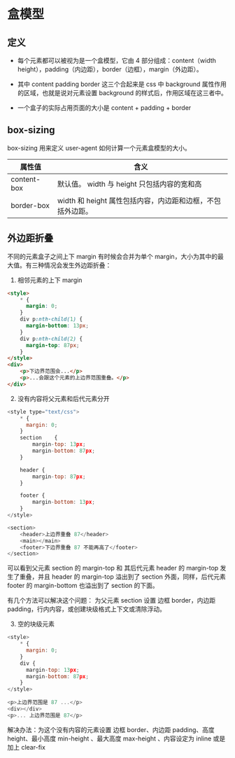 # 盒模型

## 定义

* 每个元素都可以被视为是一个盒模型，它由 4 部分组成：content（width height），padding（内边距），border（边框），margin（外边距）。

* 其中 content padding border 这三个合起来是 css 中 background 属性作用的区域，也就是说对元素设置 background 的样式后，作用区域在这三者中。

* 一个盒子的实际占用页面的大小是 content + padding + border

## box-sizing

box-sizing 用来定义 user-agent 如何计算一个元素盒模型的大小。

|  属性值  |  含义  |
|   ----   |   ----   |
|   content-box   |   默认值。 width 与 height 只包括内容的宽和高   |
|   border-box   |    width 和 height 属性包括内容，内边距和边框，不包括外边距。   |

## 外边距折叠

不同的元素盒子之间上下 margin 有时候会合并为单个 margin，大小为其中的最大值。有三种情况会发生外边距折叠：

1. 相邻元素的上下 margin

```html
<style>
    * {
      margin: 0;
    }
    div p:nth-child(1) {
      margin-bottom: 13px;
    }
    div p:nth-child(2) {
      margin-top: 87px;
    }
</style>
<div>
    <p>下边界范围会...</p>
    <p>...会跟这个元素的上边界范围重叠。</p>
</div>
```

2. 没有内容将父元素和后代元素分开

```js
<style type="text/css">
    * {
      margin: 0;
    }
    section    {
        margin-top: 13px;
        margin-bottom: 87px;
    }

    header {
        margin-top: 87px;
    }

    footer {
        margin-bottom: 13px;
    }
</style>

<section>
    <header>上边界重叠 87</header>
    <main></main>
    <footer>下边界重叠 87 不能再高了</footer>
</section>
```

可以看到父元素 section 的 margin-top 和 其后代元素 header 的 margin-top 发生了重叠，并且 header 的 margin-top 溢出到了 section 外面，同样，后代元素 footer 的 margin-bottom 也溢出到了 section 的下面。

有几个方法可以解决这个问题： 为父元素 section 设置 边框 border，内边距 padding，行内内容，或创建块级格式上下文或清除浮动。

3. 空的块级元素

```js
<style>
    * {
      margin: 0;
    }
    div {
      margin-top: 13px;
      margin-bottom: 87px;
    }
</style>
    
<p>上边界范围是 87 ...</p>
<div></div>
<p>... 上边界范围是 87</p>
```

解决办法：为这个没有内容的元素设置 边框 border、内边距 padding、高度 height、最小高度 min-height 、最大高度 max-height 、内容设定为 inline 或是加上 clear-fix